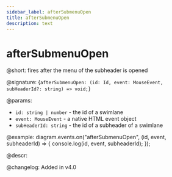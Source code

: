 ```yaml
---
sidebar_label: afterSubmenuOpen
title: afterSubmenuOpen
description: text
---
```


# afterSubmenuOpen

@short: fires after the menu of the subheader is opened

@signature: {`afterSubmenuOpen: (id: Id, event: MouseEvent, subHeaderId?: string) => void;`}

@params:
- `id: string | number` - the id of a swimlane
- `event: MouseEvent` - a native HTML event object
- `subHeaderId: string` - the id of a subheader of a swimlane

@example:
diagram.events.on("afterSubmenuOpen", (id, event, subheaderId) => {
    console.log(id, event, subheaderId);
});

@descr:

@changelog:
Added in v4.0
